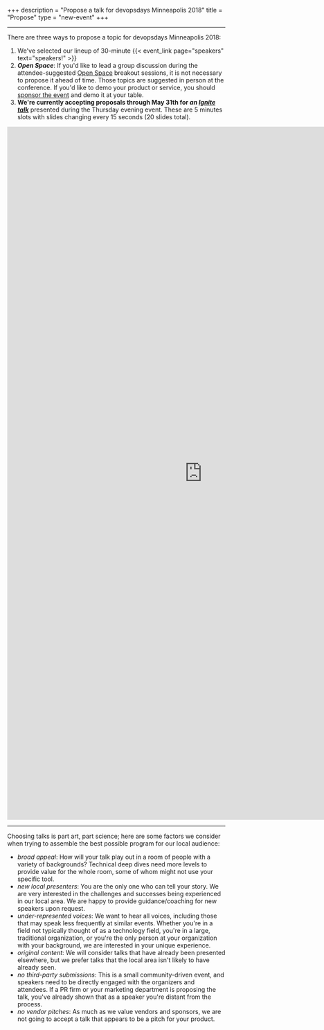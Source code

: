 +++
description = "Propose a talk for devopsdays Minneapolis 2018"
title = "Propose"
type = "new-event"
+++
<hr>

There are three ways to propose a topic for devopsdays Minneapolis 2018:
<ol>
  <li> We've selected our lineup of 30-minute {{< event_link page="speakers" text="speakers!" >}}
  <li><strong><em>Open Space</em></strong>: If you'd like to lead a group discussion during the attendee-suggested <a href="/pages/open-space-format">Open Space</a> breakout sessions, it is not necessary to propose it ahead of time. Those topics are suggested in person at the conference. If you'd like to demo your product or service, you should <a href="../sponsor">sponsor the event</a> and demo it at your table.
  <li><strong>We're currently accepting proposals through May 31th for <em>an <a href="/pages/ignite-talks-format">Ignite talk</a></em></strong> presented during the Thursday evening event. These are 5 minutes slots with slides changing every 15 seconds (20 slides total).</li>
</ol>


<iframe src="https://docs.google.com/forms/d/e/1FAIpQLSdMzFvcSPsoSHwzUF-rzRJZ-aKs_2_fg35mgzJSUrxjrWiO4Q/viewform?embedded=true" width="900" height="1600" frameborder="0" marginheight="0" marginwidth="0">Loading...</iframe>

<hr>

Choosing talks is part art, part science; here are some factors we consider when trying to assemble the best possible program for our local audience:

- _broad appeal_: How will your talk play out in a room of people with a variety of backgrounds? Technical deep dives need more levels to provide value for the whole room, some of whom might not use your specific tool.
- _new local presenters_: You are the only one who can tell your story. We are very interested in the challenges and successes being experienced in our local area. We are happy to provide guidance/coaching for new speakers upon request.
- _under-represented voices_: We want to hear all voices, including those that may speak less frequently at similar events. Whether you're in a field not typically thought of as a technology field, you're in a large, traditional organization, or you're the only person at your organization with your background, we are interested in your unique experience.
- _original content_: We will consider talks that have already been presented elsewhere, but we prefer talks that the local area isn't likely to have already seen.
- _no third-party submissions_: This is a small community-driven event, and speakers need to be directly engaged with the organizers and attendees. If a PR firm or your marketing department is proposing the talk, you've already shown that as a speaker you're distant from the process.
- _no vendor pitches_: As much as we value vendors and sponsors, we are not going to accept a talk that appears to be a pitch for your product.